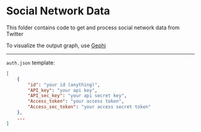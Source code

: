 # Social Network Data  

This folder contains code to get and process social network data from Twitter  

To visualize the output graph, use [Gephi](https://gephi.org/)  

------

`auth.json` template:  
```json
[
    {
        "id": "your id (anything)",
        "API_key": "your api key",
        "API_sec_key": "your api secret key",
        "Access_token": "your access token",
        "Access_sec_token": "your access secret token"
    },
    ...
]
```